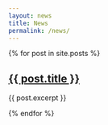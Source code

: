 ```yaml
---
layout: news
title: News
permalink: /news/
---
```


{% for post in site.posts %}
  <h2><a href="{{ post.url }}">{{ post.title }}</a></h2>
  <p>{{ post.excerpt }}</p>
{% endfor %}
